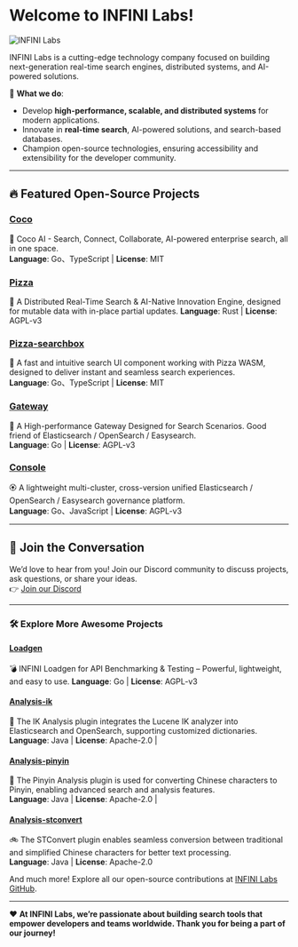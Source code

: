 # Welcome to INFINI Labs!  

![INFINI Labs](https://docs.infinilabs.com/assets/img/home/bg.svg)  

INFINI Labs is a cutting-edge technology company focused on building next-generation real-time search engines, distributed systems, and AI-powered solutions.  

🌟 **What we do**:  
- Develop **high-performance, scalable, and distributed systems** for modern applications.  
- Innovate in **real-time search**, AI-powered solutions, and search-based databases.  
- Champion open-source technologies, ensuring accessibility and extensibility for the developer community.  

---

## 🔥 Featured Open-Source Projects  

### [Coco](https://github.com/infinilabs/coco-app)  
🥥 Coco AI - Search, Connect, Collaborate, AI-powered enterprise search, all in one space.  
**Language**: Go、TypeScript | **License**: MIT

### [Pizza](https://pizza.rs/docs/)
🍕 A Distributed Real-Time Search & AI-Native Innovation Engine, designed for mutable data with in-place partial updates.
**Language**: Rust | **License**: AGPL-v3 

### [Pizza-searchbox](https://github.com/infinilabs/pizza-searchbox)  
📝 A fast and intuitive search UI component working with Pizza WASM, designed to deliver instant and seamless search experiences.  
**Language**: Go、TypeScript  | **License**: MIT  

### [Gateway](https://github.com/infinilabs/gateway)  
🚀 A High-performance Gateway Designed for Search Scenarios. Good friend of Elasticsearch / OpenSearch / Easysearch.  
**Language**: Go | **License**: AGPL-v3

### [Console](https://github.com/infinilabs/console)  
🏵️ A lightweight multi-cluster, cross-version unified Elasticsearch / OpenSearch / Easysearch governance platform.  
**Language**: Go、JavaScript | **License**: AGPL-v3


---

## 💬 Join the Conversation  

We’d love to hear from you! Join our Discord community to discuss projects, ask questions, or share your ideas.  
👉 [Join our Discord](https://discord.gg/4tKTMkkvVX)  

---

### 🛠️ Explore More Awesome Projects  

#### [Loadgen](https://github.com/infinilabs/loadgen)  
💣 INFINI Loadgen for API Benchmarking & Testing – Powerful, lightweight, and easy to use.
**Language**: Go | **License**: AGPL-v3

#### [Analysis-ik](https://github.com/infinilabs/analysis-ik)  
🚌 The IK Analysis plugin integrates the Lucene IK analyzer into Elasticsearch and OpenSearch, supporting customized dictionaries.  
**Language**: Java | **License**: Apache-2.0 |   

#### [Analysis-pinyin](https://github.com/infinilabs/analysis-pinyin)  
🛵 The Pinyin Analysis plugin is used for converting Chinese characters to Pinyin, enabling advanced search and analysis features.  
**Language**: Java | **License**: Apache-2.0 | 

#### [Analysis-stconvert](https://github.com/infinilabs/analysis-stconvert)  
🚲 The STConvert plugin enables seamless conversion between traditional and simplified Chinese characters for better text processing.  
**Language**: Java | **License**: Apache-2.0  


And much more! Explore all our open-source contributions at [INFINI Labs GitHub](https://github.com/infinilabs).  

---  

❤️ **At INFINI Labs, we’re passionate about building search tools that empower developers and teams worldwide. Thank you for being a part of our journey!**  